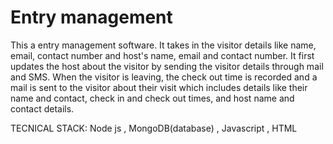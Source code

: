 # Entry management

This a entry management software.
It takes in the visitor details like name, email, contact number and host's name, email and contact number. It first updates the host about the visitor by sending the visitor details through mail and SMS.
When the visitor is leaving, the check out time is recorded and a mail is sent to the visitor about their visit which includes details like their name and contact, check in and check out times, and host name and contact details.


TECNICAL STACK:
Node js ,
 MongoDB(database) ,
Javascript ,
 HTML
